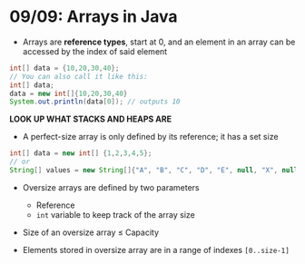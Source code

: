 # 09/09: Arrays in Java

* Arrays are **reference types**, start at 0, and an element in an array can be accessed by the index of said element

```java
int[] data = {10,20,30,40}; 
// You can also call it like this: 
int[] data;
data = new int[]{10,20,30,40}
System.out.println(data[0]); // outputs 10
```

**LOOK UP WHAT STACKS AND HEAPS ARE**

* A perfect-size array is only defined by its reference; it has a set size

```java
int[] data = new int[] {1,2,3,4,5}; 
// or 
String[] values = new String[]{"A", "B", "C", "D", "E", null, "X", null, "Z"}
```

* Oversize arrays are defined by two parameters
  * Reference
  * `int` variable to keep track of the array size

* Size of an oversize array $\leq$ Capacity
* Elements stored in oversize array are in a range of indexes `[0..size-1]`

